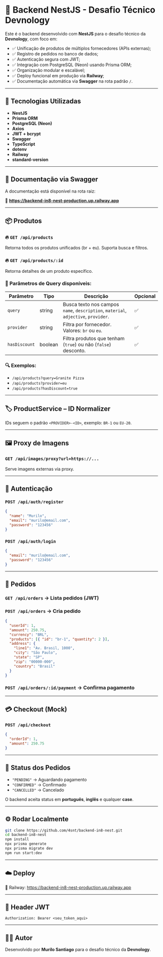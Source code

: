 # 🧱 Backend NestJS - Desafio Técnico Devnology

Este é o backend desenvolvido com **NestJS** para o desafio técnico da **Devnology**, com foco em:

- ✅ Unificação de produtos de múltiplos fornecedores (APIs externas);
- ✅ Registro de pedidos no banco de dados;
- ✅ Autenticação segura com JWT;
- ✅ Integração com PostgreSQL (Neon) usando Prisma ORM;
- ✅ Organização modular e escalável;
- ✅ Deploy funcional em produção via **Railway**;
- ✅ Documentação automática via **Swagger** na rota padrão `/`.

---

## 🚀 Tecnologias Utilizadas

- **NestJS**
- **Prisma ORM**
- **PostgreSQL (Neon)**
- **Axios**
- **JWT + bcrypt**
- **Swagger**
- **TypeScript**
- **dotenv**
- **Railway**
- **standard-version**

---

## 📄 Documentação via Swagger

A documentação está disponível na rota raiz:

🔗 **https://backend-in8-nest-production.up.railway.app**

---

## 📦 Produtos

### 🔥 `GET /api/products`

Retorna todos os produtos unificados (br + eu). Suporta busca e filtros.

### 🔥 `GET /api/products/:id`

Retorna detalhes de um produto específico.

### 🔗 Parâmetros de Query disponíveis:

| Parâmetro     | Tipo    | Descrição                                                                          | Opcional |
| ------------- | ------- | ---------------------------------------------------------------------------------- | -------- |
| `query`       | string  | Busca texto nos campos `name`, `description`, `material`, `adjective`, `provider`. | ✅       |
| `provider`    | string  | Filtra por fornecedor. Valores: `br` ou `eu`.                                      | ✅       |
| `hasDiscount` | boolean | Filtra produtos que tenham (`true`) ou não (`false`) desconto.                     | ✅       |

### 🔍 Exemplos:

- `/api/products?query=Granite Pizza`
- `/api/products?provider=eu`
- `/api/products?hasDiscount=true`

---

## 🏷️ ProductService – ID Normalizer

IDs seguem o padrão `<PROVIDER>-<ID>`, exemplo: `BR-1` ou `EU-20`.

---

## 🖼️ Proxy de Imagens

### `GET /api/images/proxy?url=https://...`

Serve imagens externas via proxy.

---

## 🔐 Autenticação

### `POST /api/auth/register`

```json
{
  "name": "Murilo",
  "email": "murilo@email.com",
  "password": "123456"
}
```

### `POST /api/auth/login`

```json
{
  "email": "murilo@email.com",
  "password": "123456"
}
```

---

## 📜 Pedidos

### `GET /api/orders` → Lista pedidos (JWT)

### `POST /api/orders` → Cria pedido

```json
{
  "userId": 1,
  "amount": 250.75,
  "currency": "BRL",
  "products": [{ "id": "br-1", "quantity": 2 }],
  "address": {
    "line1": "Av. Brasil, 1000",
    "city": "São Paulo",
    "state": "SP",
    "zip": "00000-000",
    "country": "Brasil"
  }
}
```

### `POST /api/orders/:id/payment` → Confirma pagamento

---

## 💳 Checkout (Mock)

### `POST /api/checkout`

```json
{
  "orderId": 1,
  "amount": 250.75
}
```

---

## 🔗 Status dos Pedidos

- `"PENDING"` → Aguardando pagamento
- `"CONFIRMED"` → Confirmado
- `"CANCELLED"` → Cancelado

O backend aceita status em **português**, **inglês** e qualquer **case**.

---

## ⚙️ Rodar Localmente

```bash
git clone https://github.com/4snt/backend-in8-nest.git
cd backend-in8-nest
npm install
npx prisma generate
npx prisma migrate dev
npm run start:dev
```

---

## ☁️ Deploy

🔗 Railway: https://backend-in8-nest-production.up.railway.app

---

## 🔐 Header JWT

```
Authorization: Bearer <seu_token_aqui>
```

---

## 👨‍💻 Autor

Desenvolvido por **Murilo Santiago** para o desafio técnico da **Devnology**.
